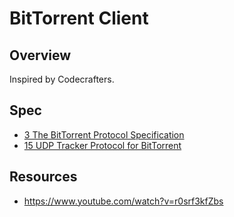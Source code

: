 # BitTorrent Client

## Overview
Inspired by Codecrafters. 



## Spec
- [3 The BitTorrent Protocol Specification](https://www.bittorrent.org/beps/bep_0003.html)
- [15 UDP Tracker Protocol for BitTorrent](https://www.bittorrent.org/beps/bep_0015.html)

## Resources
- https://www.youtube.com/watch?v=r0srf3kfZbs

